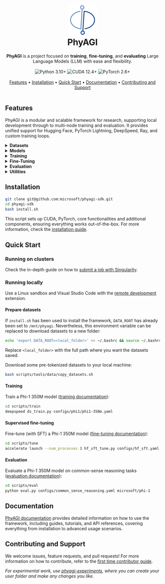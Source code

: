 <h1 align="center">
   <img src="docs/assets/logo.png" alt="PhyAGI logo" width="96px" />
   <br />
   PhyAGI
</h1>

<div align="center">
   <b>PhyAGI</b> is a project focused on <b>training</b>, <b>fine-tuning</b>, and <b>evaluating</b> Large Language Models (LLM) with ease and flexibility.
</div>

<br />

<div align="center">
   <img src="https://img.shields.io/badge/python-3.10+-blue.svg" alt="Python 3.10+">
   <img src="https://img.shields.io/badge/cuda-12.4+-green.svg" alt="CUDA 12.4+">
   <img src="https://img.shields.io/badge/pytorch-2.6+-red.svg" alt="PyTorch 2.6+">
</div>

<br />

<div align="center">
   <a href="#features">Features</a> •
   <a href="#installation">Installation</a> •
   <a href="#quick-start">Quick Start</a> •
   <a href="#documentation">Documentation</a> •
   <a href="#contributing-and-support">Contributing and Support</a>
</div>

<br />

## Features

PhyAGI is a modular and scalable framework for research, supporting local development through to multi-node training and evaluation. It provides unified support for Hugging Face, PyTorch Lightning, DeepSpeed, Ray, and custom training loops.

<details>
<summary><strong>Datasets</strong></summary>

- Modular dataset providers for various task types.
- Support for:
  - Language Modeling (LM), Streaming LM, and Masked LM.
  - Supervised Fine-Tuning (SFT).
  - Reinforcement Learning (PPO, DPO, GRPO, ISFT).
- Shared-memory and iterable dataset loading.
- Efficient in-memory tokenization and pre-processing.
- Custom data collators for training and fine-tuning phases.
- Dynamic packing, special token injection, and formatting utilities.
- Dataset concatenation with random, sequential, or iterable strategies.

</details>

<details>
<summary><strong>Models</strong></summary>

- Hugging Face-compatible and PyTorch-native model support.
- Built-in architecture: <strong>MixFormer</strong>
  - Modular components:
    - Input embeddings.
    - Attention mechanisms.
    - MLPs.
    - Normalization layers.
    - Task heads.
  - Sequential block and parallel block compositions.
- Parallelism-ready model wrappers and configuration utilities.

</details>

<details>
<summary><strong>Training</strong></summary>

- Training backends:
  - Hugging Face.
  - PyTorch Lightning.
  - DeepSpeed.
- Unified interface across backends via registries, e.g., `phyagi.trainers.registry`.
- Support for:
  - ZeRO (DeepSpeed): data, context, and pipeline parallelisms.
  - FSDP (PyTorch Lightning): data, context, and tensor parallelisms.
- Custom optimizers (e.g., D-Adaptation, Dion, Lion and Muon).
- Custom learning rate schedulers (e.g., warmup, warmup with decay, warmup with decay and cooldown).
- Logging of training progress and FLOPs estimation.
- Model checkpointing, timer, and batch-level tracking.

</details>

<details>
<summary><strong>Fine-Tuning</strong></summary>

- Full fine-tuning and adapter-based tuning workflows.
- Ray-based distributed tuning with support for:
  - Interactive Supervised Fine-Tuning (ISFT).
  - Reinforcement Learning methods:
    - PPO, DPO, GRPO.
- Built-in reward manager and custom reward functions:
  - Math and code-based evaluation.
  - Phi-4-reasoning-plus reward.
- Support for vLLM rollout workers.
- Distributed actor model for scalability.

</details>

<details>
<summary><strong>Evaluation</strong></summary>

- Multi-node and distributed evaluation pipelines.
- Supports both batched text generation and log-likelihood evaluation.
- Task suite:
  - Code generation (HumanEval, MBPP).
  - Commonsense reasoning (PIQA, SIQA, HellaSwag, Winogrande).
  - Math (GSM8K, MathQA, MATH).
  - QA (NQ, TriviaQA, OpenBookQA, Race, ARC).
  - Reading comprehension (SQuAD, LAMBADA).
  - Benchmark integrations (MMLU, GLUE, SuperGLUE).
- Integration with LM-Eval and compatibility with external tools.

</details>

<details>
<summary><strong>Utilities</strong></summary>

- Configuration system: supports YAML, JSON, CLI arguments, and Python dictionaries.
- Object registry for runtime model/dataset/optimizer resolution.
- Import utilities, type safety helpers, and logging abstraction.
- Logging integrations: WandB, MLflow, TensorBoard.
- Deprecation warning system for legacy interfaces.
- CLI tools:
  - Model conversion and evaluation.
  - Ray cluster launcher.
  - Benchmarking tools (speed and FLOPs).
- Distributed checkpointing and file utilities.

</details>

## Installation

```bash
git clone git@github.com:microsoft/phyagi-sdk.git
cd phyagi-sdk
bash install.sh
```

This script sets up CUDA, PyTorch, core functionalities and additional components, ensuring everything works out-of-the-box. For more information, check the [installation guide](https://microsoft.github.io/phyagi-sdk/getting_started/installation.html).

## Quick Start

### Running on clusters

Check the in-depth guide on how to [submit a job with Singularity](https://microsoft.github.io/phyagi-sdk/azure/singularity.html).

### Running locally

Use a Linux sandbox and Visual Studio Code with the [remote development](https://code.visualstudio.com/docs/remote/remote-overview) extension.

#### Prepare datasets

If `install.sh` has been used to install the framework, `DATA_ROOT` has already been set to `/mnt/phyagi`. Nevertheless, this environment variable can be replaced to download datasets to a new folder:

```bash
echo 'export DATA_ROOT=<local_folder>' >> ~/.bashrc && source ~/.bashrc
```

Replace `<local_folder>` with the full path where you want the datasets saved.

Download some pre-tokenized datasets to your local machine:

```bash
bash scripts/tools/data/copy_datasets.sh
```

#### Training

Train a Phi-1 350M model ([training documentation](scripts/train/README.md)):

```bash
cd scripts/train
deepspeed ds_train.py configs/phi1/phi1-350m.yaml
```

#### Supervised fine-tuning

Fine-tune (with SFT) a Phi-1 350M model ([fine-tuning documentation](scripts/tune/README.md)):

```bash
cd scripts/tune
accelerate launch --num_processes 1 hf_sft_tune.py configs/hf_sft.yaml
```

#### Evaluation

Evaluate a Phi-1 350M model on common-sense reasoning tasks ([evaluation documentation](scripts/eval/README.md)):

```bash
cd scripts/eval
python eval.py configs/common_sense_reasoning.yaml microsoft/phi-1
```

## Documentation

[PhyAGI documentation](https://microsoft.github.io/phyagi-sdk) provides detailed information on how to use the framework, including guides, tutorials, and API references, covering everything from installation to advanced usage scenarios.

## Contributing and Support

We welcome issues, feature requests, and pull requests! For more information on how to contribute, refer to the [first time contributor guide](https://microsoft.github.io/phyagi-sdk/contributing/first_time_contributor.html).

*For experimental work, use [phyagi-experiments](https://github.com/microsoft/phyagi-experiments), where you can create your user folder and make any changes you like.*